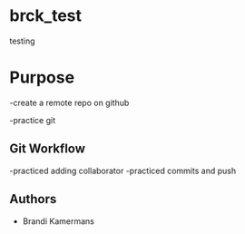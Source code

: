 # brck_test
testing 

# Purpose
-create a remote repo on github

-practice git

## Git Workflow

-practiced adding collaborator
-practiced commits and push

## Authors

- Brandi Kamermans